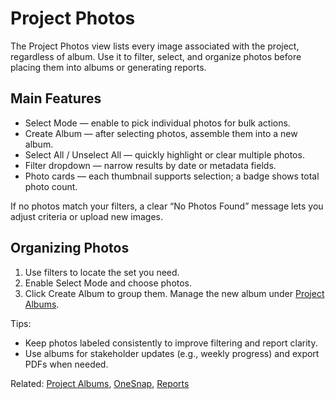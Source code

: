 # Project Photos

The Project Photos view lists every image associated with the project, regardless of album. Use it to filter, select, and organize photos before placing them into albums or generating reports.

## Main Features

- Select Mode — enable to pick individual photos for bulk actions.
- Create Album — after selecting photos, assemble them into a new album.
- Select All / Unselect All — quickly highlight or clear multiple photos.
- Filter dropdown — narrow results by date or metadata fields.
- Photo cards — each thumbnail supports selection; a badge shows total photo count.

If no photos match your filters, a clear “No Photos Found” message lets you adjust criteria or upload new images.

## Organizing Photos

1. Use filters to locate the set you need.
2. Enable Select Mode and choose photos.
3. Click Create Album to group them. Manage the new album under [Project Albums](project-albums.md).

Tips:

- Keep photos labeled consistently to improve filtering and report clarity.
- Use albums for stakeholder updates (e.g., weekly progress) and export PDFs when needed.

Related: [Project Albums](project-albums.md), [OneSnap](../media/onesnap.md), [Reports](reports.md)
